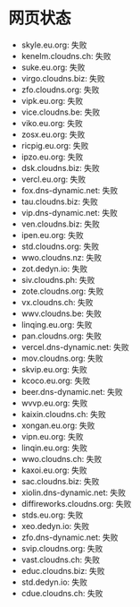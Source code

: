 # 网页状态
- skyle.eu.org: 失败
- kenelm.cloudns.ch: 失败
- suke.eu.org: 失败
- virgo.cloudns.biz: 失败
- zfo.cloudns.org: 失败
- vipk.eu.org: 失败
- vice.cloudns.be: 失败
- viko.eu.org: 失败
- zosx.eu.org: 失败
- ricpig.eu.org: 失败
- ipzo.eu.org: 失败
- dsk.cloudns.biz: 失败
- vercl.eu.org: 失败
- fox.dns-dynamic.net: 失败
- tau.cloudns.biz: 失败
- vip.dns-dynamic.net: 失败
- ven.cloudns.biz: 失败
- ipen.eu.org: 失败
- std.cloudns.org: 失败
- wwo.cloudns.nz: 失败
- zot.dedyn.io: 失败
- siv.cloudns.ph: 失败
- zote.cloudns.org: 失败
- vx.cloudns.ch: 失败
- wwv.cloudns.be: 失败
- linqing.eu.org: 失败
- pan.cloudns.org: 失败
- vercel.dns-dynamic.net: 失败
- mov.cloudns.org: 失败
- skvip.eu.org: 失败
- kcoco.eu.org: 失败
- beer.dns-dynamic.net: 失败
- wvvp.eu.org: 失败
- kaixin.cloudns.ch: 失败
- xongan.eu.org: 失败
- vipn.eu.org: 失败
- linqin.eu.org: 失败
- wwo.cloudns.ch: 失败
- kaxoi.eu.org: 失败
- sac.cloudns.biz: 失败
- xiolin.dns-dynamic.net: 失败
- diffireworks.cloudns.org: 失败
- stds.eu.org: 失败
- xeo.dedyn.io: 失败
- zfo.dns-dynamic.net: 失败
- svip.cloudns.org: 失败
- vast.cloudns.ch: 失败
- educ.cloudns.biz: 失败
- std.dedyn.io: 失败
- cdue.cloudns.ch: 失败
